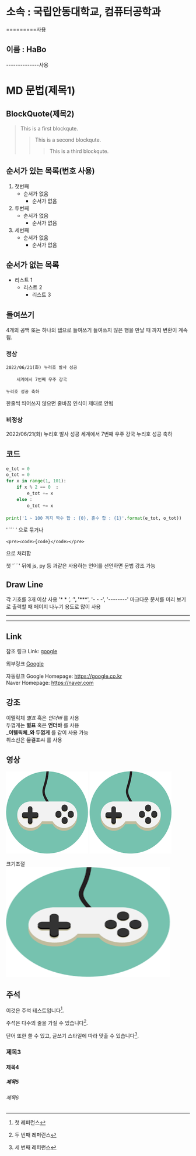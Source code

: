 소속 : 국립안동대학교, 컴퓨터공학과 
=======================
=========사용

이름 : HaBo
-------------
--------------사용

# MD 문법(제목1)

## BlockQuote(제목2)

>This is a first blockqute.
>	>This is a second blockqute.
>	>	>This is a third blockqute.

## 순서가 있는 목록(번호 사용)
1. 첫번째
	- 순서가 없음
	   - 순서가 없음
1. 두번째
	* 순서가 없음
	   * 순서가 없음
1. 세번째
	+ 순서가 없음
	   + 순서가 없음

## 순서가 없는 목록
* 리스트 1
   - 리스트 2
      + 리스트 3

## 들여쓰기
4개의 공백 또는 하나의 탭으로 들여쓰기
들여쓰지 않은 행을 만날 때 까지 변환이 계속됨.

### 정상

	2022/06/21(화) 누리호 발사 성공

		세계에서 7번째 우주 강국

	누리호 성공 축하

한줄씩 띄어쓰지 않으면 줄바꿈 인식이 제대로 안됨

### 비정상

2022/06/21(화) 누리호 발사 성공
	세계에서 7번째 우주 강국
누리호 성공 축하

## 코드
```py
e_tot = 0
o_tot = 0
for x in range(1, 101):
    if x % 2 == 0  :
        e_tot += x
    else :
        o_tot += x

print('1 ~ 100 까지 짝수 합 : {0}, 홀수 합 : {1}'.format(e_tot, o_tot))
```

' ``` ' 으로 묶거나

```
<pre><code>{code}</code></pre>
```
으로 처리함

첫 '```' 뒤에 js, py 등 과같은 사용하는 언어를 선언하면 문법 강조 가능

## Draw Line
각 기호를 3개 이상 사용 '* * *', '***', '*****', '- - -', '--------'
마크다운 문서를 미리 보기로 출력할 때 페이지 나누기 용도로 많이 사용
- - -
* * *

## Link
참조 링크
Link: [google][googlelink]

[googlelink]: https://google.co.kr "Let's go Google"

외부링크
[Google](https://google.co.kr "Let's Go Google")

자동링크
Google Homepage: https://google.co.kr  
Naver Homepage: <https://naver.com>

## 강조
이텔릭체 *별표* 혹은 _언더바_ 를 사용  
두껍게는 **별표** 혹은 __언더바__ 를 사용  
**_이텔릭체_와 두껍게** 를 같이 사용 가능  
취소선은 ~~물결표시~~ 를 사용  

## 영상
![test_pic](pic.png "pic")
![test_pic](https://github.com/Yulsuk/2022_Summer_School/blob/main/pic.png "pic")

크기조절
<img src="pic.png" width="450px" height="300px" title="px(픽셀)크기 설정" alt="testpic"></img><br/>

## 주석
이것은 주석 테스트입니다[^1].

주석은 다수의 줄을 가질 수 있습니다[^2].

단어 또한 쓸 수 있고, 글쓰기 스타일에 따라 맞출 수 있습니다[^note].

[^1]: 첫 레퍼런스
[^2]: 두 번째 레퍼런스
[^note]: 세 번째 레퍼런스


### 제목3

#### 제목4

##### 제목5

###### 제목6





